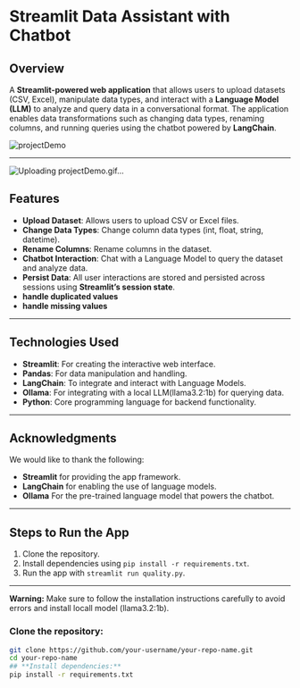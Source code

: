 # **Streamlit Data Assistant with Chatbot**

## **Overview**
A **Streamlit-powered web application** that allows users to upload datasets (CSV, Excel), manipulate data types, and interact with a **Language Model (LLM)** to analyze and query data in a conversational format. The application enables data transformations such as changing data types, renaming columns, and running queries using the chatbot powered by **LangChain**.

![projectDemo](https://github.com/user-attachments/assets/24ede06b-2330-4581-88e3-453f009386ac)

---

![Uploading projectDemo.gif…]()

## **Features**
- **Upload Dataset**: Allows users to upload CSV or Excel files.
- **Change Data Types**: Change column data types (int, float, string, datetime).
- **Rename Columns**: Rename columns in the dataset.
- **Chatbot Interaction**: Chat with a Language Model to query the dataset and analyze data.
- **Persist Data**: All user interactions are stored and persisted across sessions using **Streamlit’s session state**.
- **handle duplicated values**
- **handle missing values**

---

## **Technologies Used**
- **Streamlit**: For creating the interactive web interface.
- **Pandas**: For data manipulation and handling.
- **LangChain**: To integrate and interact with Language Models.
- **Ollama**: For integrating with a local LLM(llama3.2:1b) for querying data.
- **Python**: Core programming language for backend functionality.

---

## Acknowledgments
We would like to thank the following:
- **Streamlit** for providing the app framework.
- **LangChain** for enabling the use of language models.
- **Ollama** For the pre-trained language model that powers the chatbot.
---


## Steps to Run the App
1. Clone the repository.
2. Install dependencies using `pip install -r requirements.txt`.
3. Run the app with `streamlit run quality.py`.
---
 **Warning:** Make sure to follow the installation instructions carefully to avoid errors and install locall model (llama3.2:1b).


### **Clone the repository:**
```bash
git clone https://github.com/your-username/your-repo-name.git
cd your-repo-name
## **Install dependencies:**
pip install -r requirements.txt









